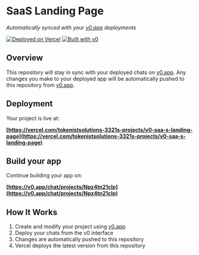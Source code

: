 # SaaS Landing Page

*Automatically synced with your [v0.app](https://v0.app) deployments*

[![Deployed on Vercel](https://img.shields.io/badge/Deployed%20on-Vercel-black?style=for-the-badge&logo=vercel)](https://vercel.com/tokenistsolutions-3321s-projects/v0-saa-s-landing-page)
[![Built with v0](https://img.shields.io/badge/Built%20with-v0.app-black?style=for-the-badge)](https://v0.app/chat/projects/Npz4tn21cIp)

## Overview

This repository will stay in sync with your deployed chats on [v0.app](https://v0.app).
Any changes you make to your deployed app will be automatically pushed to this repository from [v0.app](https://v0.app).

## Deployment

Your project is live at:

**[https://vercel.com/tokenistsolutions-3321s-projects/v0-saa-s-landing-page](https://vercel.com/tokenistsolutions-3321s-projects/v0-saa-s-landing-page)**

## Build your app

Continue building your app on:

**[https://v0.app/chat/projects/Npz4tn21cIp](https://v0.app/chat/projects/Npz4tn21cIp)**

## How It Works

1. Create and modify your project using [v0.app](https://v0.app)
2. Deploy your chats from the v0 interface
3. Changes are automatically pushed to this repository
4. Vercel deploys the latest version from this repository